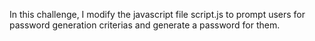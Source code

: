 In this challenge, I modify the javascript file script.js to prompt users for password generation criterias and generate a password for them.